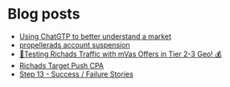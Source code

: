 # Blog posts
<!-- BLOG-POST-LIST:START -->
- [Using ChatGTP to better understand a market](https://afflift.com/f/threads/using-chatgtp-to-better-understand-a-market.10422/)
- [propellerads account suspension](https://afflift.com/f/threads/propellerads-account-suspension.10339/)
- [🔬Testing Richads Traffic with mVas Offers in Tier 2-3 Geo! 💰](https://afflift.com/f/threads/%F0%9F%94%ACtesting-richads-traffic-with-mvas-offers-in-tier-2-3-geo-%F0%9F%92%B0.10420/)
- [Richads Target Push CPA](https://afflift.com/f/threads/richads-target-push-cpa.10408/)
- [Step 13 - Success / Failure Stories](https://afflift.com/f/threads/step-13-success-failure-stories.7484/)
<!-- BLOG-POST-LIST:END -->
